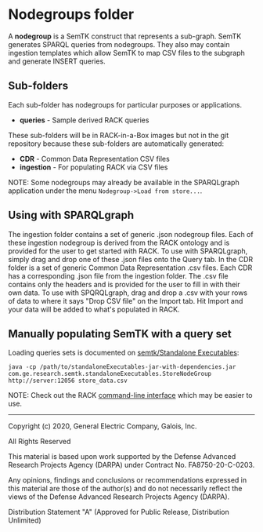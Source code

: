 # Nodegroups folder

A **nodegroup** is a SemTK construct that represents a sub-graph.
SemTK generates SPARQL queries from nodegroups.  They also may contain
ingestion templates which allow SemTK to map CSV files to the subgraph
and generate INSERT queries.

## Sub-folders

Each sub-folder has nodegroups for particular purposes or applications.

- **queries** - Sample derived RACK queries

These sub-folders will be in RACK-in-a-Box images but not in the git
repository because these sub-folders are automatically generated:

- **CDR** - Common Data Representation CSV files
- **ingestion** - For populating RACK via CSV files

NOTE: Some nodegroups may already be available in the SPARQLgraph
application under the menu `Nodegroup->Load from store...`.

## Using with SPARQLgraph

The ingestion folder contains a set of generic .json nodegroup files.
Each of these ingestion nodegroup is derived from the RACK ontology
and is provided for the user to get started with RACK. To use with
SPARQLgraph, simply drag and drop one of these .json files onto the
Query tab. In the CDR folder is a set of generic Common Data
Representation .csv files. Each CDR has a corresponding .json file
from the ingestion folder. The .csv file contains only the headers and
is provided for the user to fill in with their own data. To use with
SPQRQLgraph, drag and drop a .csv with your rows of data to where it
says "Drop CSV file" on the Import tab. Hit Import and your data will
be added to what's populated in RACK.

## Manually populating SemTK with a query set

Loading queries sets is documented on [semtk/Standalone
Executables](https://github.com/ge-semtk/semtk/wiki/Standalone-Executables):

```shell
java -cp /path/to/standaloneExecutables-jar-with-dependencies.jar com.ge.research.semtk.standaloneExecutables.StoreNodeGroup http://server:12056 store_data.csv
```

NOTE: Check out the RACK [command-line interface](../cli/) which may
be easier to use.

---
Copyright (c) 2020, General Electric Company, Galois, Inc.

All Rights Reserved

This material is based upon work supported by the Defense Advanced Research Projects Agency (DARPA) under Contract No. FA8750-20-C-0203.

Any opinions, findings and conclusions or recommendations expressed in this material are those of the author(s) and do not necessarily reflect the views of the Defense Advanced Research Projects Agency (DARPA).

Distribution Statement "A" (Approved for Public Release, Distribution Unlimited)
